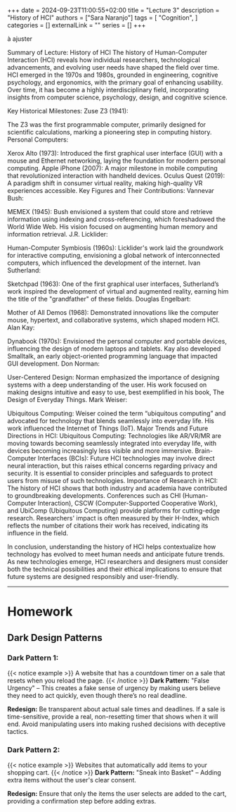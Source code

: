 +++ 
date = 2024-09-23T11:00:55+02:00
title = "Lecture 3"
description = "History of HCI"
authors = ["Sara Naranjo"]
tags = [
    "Cognition",
    ]
categories = []
externalLink = ""
series = []
+++

à ajuster 

Summary of Lecture: History of HCI
The history of Human-Computer Interaction (HCI) reveals how individual researchers, technological advancements, and evolving user needs have shaped the field over time. HCI emerged in the 1970s and 1980s, grounded in engineering, cognitive psychology, and ergonomics, with the primary goal of enhancing usability. Over time, it has become a highly interdisciplinary field, incorporating insights from computer science, psychology, design, and cognitive science.

Key Historical Milestones:
Zuse Z3 (1941):

The Z3 was the first programmable computer, primarily designed for scientific calculations, marking a pioneering step in computing history.
Personal Computers:

Xerox Alto (1973): Introduced the first graphical user interface (GUI) with a mouse and Ethernet networking, laying the foundation for modern personal computing.
Apple iPhone (2007): A major milestone in mobile computing that revolutionized interaction with handheld devices.
Oculus Quest (2019): A paradigm shift in consumer virtual reality, making high-quality VR experiences accessible.
Key Figures and Their Contributions:
Vannevar Bush:

MEMEX (1945): Bush envisioned a system that could store and retrieve information using indexing and cross-referencing, which foreshadowed the World Wide Web. His vision focused on augmenting human memory and information retrieval.
J.R. Licklider:

Human-Computer Symbiosis (1960s): Licklider's work laid the groundwork for interactive computing, envisioning a global network of interconnected computers, which influenced the development of the internet.
Ivan Sutherland:

Sketchpad (1963): One of the first graphical user interfaces, Sutherland’s work inspired the development of virtual and augmented reality, earning him the title of the "grandfather" of these fields.
Douglas Engelbart:

Mother of All Demos (1968): Demonstrated innovations like the computer mouse, hypertext, and collaborative systems, which shaped modern HCI.
Alan Kay:

Dynabook (1970s): Envisioned the personal computer and portable devices, influencing the design of modern laptops and tablets. Kay also developed Smalltalk, an early object-oriented programming language that impacted GUI development.
Don Norman:

User-Centered Design: Norman emphasized the importance of designing systems with a deep understanding of the user. His work focused on making designs intuitive and easy to use, best exemplified in his book, The Design of Everyday Things.
Mark Weiser:

Ubiquitous Computing: Weiser coined the term “ubiquitous computing” and advocated for technology that blends seamlessly into everyday life. His work influenced the Internet of Things (IoT).
Major Trends and Future Directions in HCI:
Ubiquitous Computing: Technologies like AR/VR/MR are moving towards becoming seamlessly integrated into everyday life, with devices becoming increasingly less visible and more immersive.
Brain-Computer Interfaces (BCIs): Future HCI technologies may involve direct neural interaction, but this raises ethical concerns regarding privacy and security. It is essential to consider principles and safeguards to protect users from misuse of such technologies.
Importance of Research in HCI:
The history of HCI shows that both industry and academia have contributed to groundbreaking developments. Conferences such as CHI (Human-Computer Interaction), CSCW (Computer-Supported Cooperative Work), and UbiComp (Ubiquitous Computing) provide platforms for cutting-edge research. Researchers' impact is often measured by their H-Index, which reflects the number of citations their work has received, indicating its influence in the field.

In conclusion, understanding the history of HCI helps contextualize how technology has evolved to meet human needs and anticipate future trends. As new technologies emerge, HCI researchers and designers must consider both the technical possibilities and their ethical implications to ensure that future systems are designed responsibly and user-friendly.
___
# Homework 

## Dark Design Patterns
### Dark Pattern 1:
{{< notice example >}}
A website that has a countdown timer on a sale that resets when you reload the page.
{{< /notice >}} 
**Dark Pattern:** "False Urgency" – This creates a fake sense of urgency by making users believe they need to act quickly, even though there’s no real deadline.

**Redesign:** Be transparent about actual sale times and deadlines. If a sale is time-sensitive, provide a real, non-resetting timer that shows when it will end. Avoid manipulating users into making rushed decisions with deceptive tactics.

### Dark Pattern 2:
{{< notice example >}}
Websites that automatically add items to your shopping cart.
{{< /notice >}} 
**Dark Pattern:** "Sneak into Basket" – Adding extra items without the user's clear consent.

**Redesign:** Ensure that only the items the user selects are added to the cart, providing a confirmation step before adding extras.

